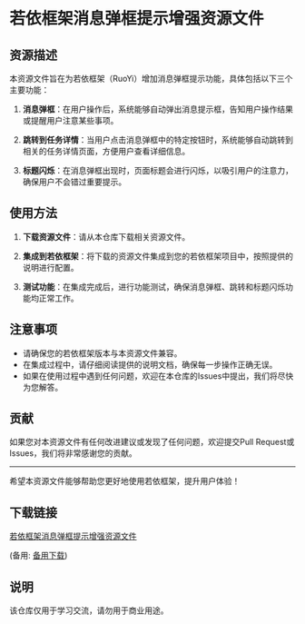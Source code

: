 # 若依框架消息弹框提示增强资源文件

## 资源描述

本资源文件旨在为若依框架（RuoYi）增加消息弹框提示功能，具体包括以下三个主要功能：

1. **消息弹框**：在用户操作后，系统能够自动弹出消息提示框，告知用户操作结果或提醒用户注意某些事项。

2. **跳转到任务详情**：当用户点击消息弹框中的特定按钮时，系统能够自动跳转到相关的任务详情页面，方便用户查看详细信息。

3. **标题闪烁**：在消息弹框出现时，页面标题会进行闪烁，以吸引用户的注意力，确保用户不会错过重要提示。

## 使用方法

1. **下载资源文件**：请从本仓库下载相关资源文件。

2. **集成到若依框架**：将下载的资源文件集成到您的若依框架项目中，按照提供的说明进行配置。

3. **测试功能**：在集成完成后，进行功能测试，确保消息弹框、跳转和标题闪烁功能均正常工作。

## 注意事项

- 请确保您的若依框架版本与本资源文件兼容。
- 在集成过程中，请仔细阅读提供的说明文档，确保每一步操作正确无误。
- 如果在使用过程中遇到任何问题，欢迎在本仓库的Issues中提出，我们将尽快为您解答。

## 贡献

如果您对本资源文件有任何改进建议或发现了任何问题，欢迎提交Pull Request或Issues，我们将非常感谢您的贡献。

---

希望本资源文件能够帮助您更好地使用若依框架，提升用户体验！

## 下载链接
[若依框架消息弹框提示增强资源文件](https://pan.quark.cn/s/9255201dd8ae) 

(备用: [备用下载](https://pan.baidu.com/s/1Vc9CzjoBXil0TfqY1l3y3A?pwd=1234))

## 说明

该仓库仅用于学习交流，请勿用于商业用途。
